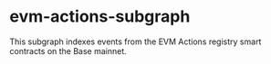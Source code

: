 # evm-actions-subgraph

This subgraph indexes events from the EVM Actions registry smart contracts on the Base mainnet.
